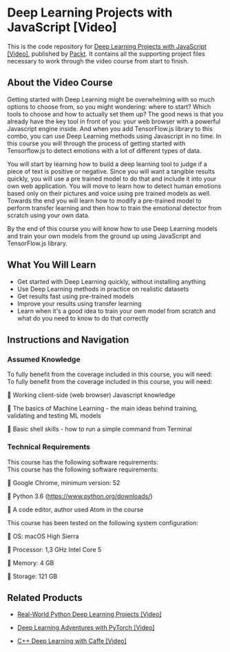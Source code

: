 # Deep Learning Projects with JavaScript [Video]
This is the code repository for [Deep Learning Projects with JavaScript [Video]](https://www.packtpub.com/application-development/deep-learning-projects-javascript-video?utm_source=github&utm_medium=repository&utm_campaign=9781789950908), published by [Packt](https://www.packtpub.com/?utm_source=github). It contains all the supporting project files necessary to work through the video course from start to finish.
## About the Video Course
Getting started with Deep Learning might be overwhelming with so much options to choose from, so you might wondering: where to start? Which tools to choose and how to actually set them up? The good news is that you already have the key tool in front of you: your web browser with a powerful Javascript engine inside. And when you add TensorFlow.js library to this combo, you can use Deep Learning methods using Javascript in no time. In this course you will through the process of getting started with Tensorflow.js to detect emotions with a lot of different types of data.

You will start by learning how to build a deep learning tool to  judge if a piece of text is positive or negative.  Since you will want a tangible results quickly, you will use a pre trained model to do that and include it into your own web application. You will move to learn how to detect human emotions based only on their pictures and voice using pre trained models as well. Towards the end you will learn how to modify a pre-trained model to perform transfer learning and then how to train the emotional detector from scratch using your own data.

By the end of this course you will know how to use Deep Learning models and train your own models from the ground up using JavaScript and TensorFlow.js library.


<H2>What You Will Learn</H2>
<DIV class=book-info-will-learn-text>
<UL>
<LI>Get started with Deep Learning quickly, without installing anything&nbsp; 
<LI>Use Deep Learning methods in practice on realistic datasets&nbsp; 
<LI>Get results fast using pre-trained models&nbsp; 
<LI>Improve your results using transfer learning&nbsp; 
<LI>Learn when it's a good idea to train your own model from scratch and what do you need to know to do that correctly </LI></UL></DIV>

## Instructions and Navigation
### Assumed Knowledge
To fully benefit from the coverage included in this course, you will need:<br/>
To fully benefit from the coverage included in this course, you will need:

	Working client-side (web browser) Javascript knowledge

	The basics of Machine Learning - the main ideas behind training, validating and testing ML models

	Basic shell skills - how to run a simple command from Terminal

### Technical Requirements
This course has the following software requirements:<br/>
This course has the following software requirements:

	Google Chrome, minimum version: 52

	Python 3.6 (https://www.python.org/downloads/)

	A code editor, author used Atom in the course

This course has been tested on the following system configuration:

	OS: macOS High Sierra

	Processor: 1,3 GHz Intel Core 5

	Memory: 4 GB

	Storage: 121 GB


## Related Products
* [Real-World Python Deep Learning Projects [Video]](https://www.packtpub.com/big-data-and-business-intelligence/real-world-python-deep-learning-projects-video?utm_source=github&utm_medium=repository&utm_campaign=9781788620161)

* [Deep Learning Adventures with PyTorch [Video]](https://www.packtpub.com/big-data-and-business-intelligence/deep-learning-adventures-pytorch-video?utm_source=github&utm_medium=repository&utm_campaign=9781789138641)

* [C++ Deep Learning with Caffe [Video]](https://www.packtpub.com/big-data-and-business-intelligence/c-deep-learning-caffe-video?utm_source=github&utm_medium=repository&utm_campaign=9781788622684)

